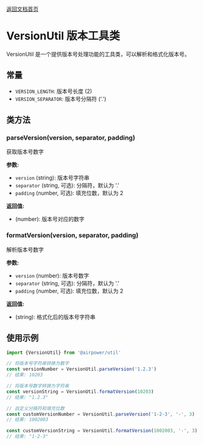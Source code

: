 [返回文档首页](../README.md)

# VersionUtil 版本工具类

VersionUtil 是一个提供版本号处理功能的工具类，可以解析和格式化版本号。

## 常量

- `VERSION_LENGTH`: 版本号长度 (2)
- `VERSION_SEPARATOR`: 版本号分隔符 ('.')

## 类方法

### parseVersion(version, separator, padding)

获取版本号数字

**参数:**

- `version` (string): 版本号字符串
- `separator` (string, 可选): 分隔符，默认为 '.'
- `padding` (number, 可选): 填充位数，默认为 2

**返回值:**

- (number): 版本号对应的数字

### formatVersion(version, separator, padding)

解析版本号数字

**参数:**

- `version` (number): 版本号数字
- `separator` (string, 可选): 分隔符，默认为 '.'
- `padding` (number, 可选): 填充位数，默认为 2

**返回值:**

- (string): 格式化后的版本号字符串

## 使用示例

```typescript
import {VersionUtil} from '@airpower/util'

// 将版本号字符串转换为数字
const versionNumber = VersionUtil.parseVersion('1.2.3')
// 结果: 10203

// 将版本号数字转换为字符串
const versionString = VersionUtil.formatVersion(10203)
// 结果: "1.2.3"

// 自定义分隔符和填充位数
const customVersionNumber = VersionUtil.parseVersion('1-2-3', '-', 3)
// 结果: 1002003

const customVersionString = VersionUtil.formatVersion(1002003, '-', 3)
// 结果: "1-2-3"
```
